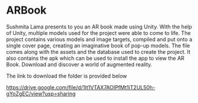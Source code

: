 # ARBook
Sushmita Lama presents to you an AR book made using Unity. With the help of Unity, multiple models used for the project were able to come to life. The project contains various models and image targets, compiled and put onto a single cover page, creating an imaginative book of pop-up models. The file comes along with the assets and the database used to create the project. 
It also contains the apk which can be used to install the app to view the AR Book. Download and discover a world of augmented reality.

The link to download the folder is provided below

https://drive.google.com/file/d/1It1VTAX7AOIPfMt1iT2UL50h-gYoZgEC/view?usp=sharing
